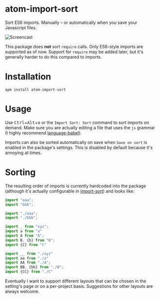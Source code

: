 # atom-import-sort

Sort ES6 imports. Manually – or automatically when you save your Javascript files.

![Screencast](https://github.com/renke/atom-import-sort/blob/master/media/atom-import-sort.gif?raw=true)

This package does **not** sort `require` calls. Only ES6-style imports are supported as of now. Support for `require` may be added later, but it's generally harder to do this compared to imports.

# Installation

`apm install atom-import-sort`

# Usage

Use  <kbd>Ctrl</kbd>+<kbd>Alt</kbd>+<kbd>o</kbd> or the `Import Sort: Sort` command to sort imports on demand. Make sure you are actually editing a file that uses the `js` grammar (I highly recommend [language-babel](https://atom.io/packages/language-babel)).

Imports can also be sorted automatically on save when `Save on sort` is enabled in the package's settings. This is disabled by default because it's annoying at times.

# Sorting

The resulting order of imports is currently hardcoded into the package (although it's actually configurable in [import-sort](https://github.com/renke/import-sort)) and looks like:

```javascript
import "aaa";
import "bbb";

import "./aaa";
import "./bbb";

import _ from "xyz";
import a from "a"
import A from "A";
import B, {b} from "B";
import {C} from "C"

import __ from "./xyz"
import aa from "./a"
import AA from "./A";
import BB, {bb} from "./B";
import {CC} from "./C"
```

Eventually I want to support different layouts that can be chosen in the setting's page or on a per-project basis. Suggestions for other layouts are always welcome.
